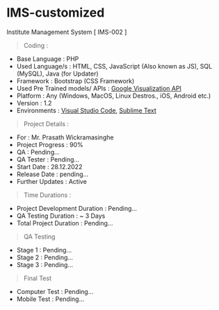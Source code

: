 # IMS-customized
Institute Management System
[ IMS-002 ]

> Coding :
- Base Language : PHP
- Used Language/s : HTML, CSS, JavaScript (Also known as JS), SQL (MySQL), Java (for Updater)
- Framework : Bootstrap (CSS Framework)
- Used Pre Trained models/ APIs : [Google Visualization API](https://developers.google.com/chart/interactive/docs/reference)
- Platform : Any (Windows, MacOS, Linux Destros., iOS, Android etc.)
- Version : 1.2
- Environments : [Visual Studio Code](https://code.visualstudio.com/download), [Sublime Text](https://www.sublimetext.com/)

> Project Details :
- For : Mr. Prasath Wickramasinghe
- Project Progress : 90%
- QA : Pending...
- QA Tester : Pending...
- Start Date : 28.12.2022
- Release Date : pending...
- Further Updates : Active

> Time Durations : 
- Project Development Duration : Pending...
- QA Testing Duration : ~ 3 Days
- Total Project Duration : Pending...

> QA Testing
- Stage 1 : Pending...
- Stage 2 : Pending...
- Stage 3 : Pending...

> Final Test
- Computer Test : Pending...
- Mobile Test : Pending...